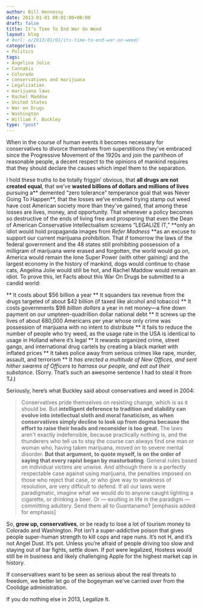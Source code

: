 ```yaml
---
author: Bill Hennessy
date: 2013-01-01 08:02:00+00:00
draft: false
title: It’s Time To End War On Weed
layout: blog
# #url: e/2013/01/01/its-time-to-end-war-on-weed/
categories:
- Politics
tags:
- Angelina Jolie
- Cannabis
- Colorado
- conservatives and marijuana
- Legalization
- marijuana laws
- Rachel Maddow
- United States
- War on Drugs
- Washington
- William F. Buckley
type: "post"
---
```


When in the course of human events it becomes necessary for conservatives to divorce themselves from superstitions they’ve embraced since the Progressive Movement of the 1920s and join the pantheon of reasonable people, a decent respect to the opinions of mankind requires that they should declare the causes which impel them to the separation.

I hold these truths to be totally friggin’ obvious, that **all drugs are not created equal**, that we’ve **wasted billions of dollars and millions of lives** pursuing a** demented “zero tolerance” temperance goal that was Never Going To Happen**, that the losses we’ve endured trying stamp out weed have cost American society more than they've gained, that among these losses are lives, money, and opportunity. That whenever a policy becomes so destructive of the ends of living free and prospering that even the Dean of American Conservative Intellectualism screams “LEGALIZE IT,” **only an idiot would hold propaganda images from _Refer Madness_ **as an excuse to support our current marijuana prohibition. That if tomorrow the laws of the federal government and the 48 states still prohibiting possession of a milligram of marijuana were erased and forgotten, the world would go on, America would remain the lone Super Power (with other gaining) and the largest economy in the history of mankind, dogs would continue to chase cats, Angelina Jolie would still be hot, and Rachel Maddow would remain an idiot. To prove this, let Facts about this War On Drugs be submitted to a candid world:




** It costs about $56 billion a year
** It squanders tax revenue from the drugs targeted of about $42 billion (if taxed like alcohol and tobacco)
** It costs governments $98 _billion dollars_ a year in net money—a fine down payment on our umpteen-quadrillion dollar national debt
** It screws up the lives of about 680,000 Americans per year whose only crime was possession of marijuana with no intent to distribute
** It fails to reduce the number of people who try weed, as the usage rate in the USA is identical to usage in Holland where it’s legal
** It rewards organized crime, street gangs, and international drug cartels by creating a black market with inflated prices
** It takes police away from serious crimes like rape, murder, assault, and terrorism
** It _has erected a multitude of New Offices, and sent hither swarms of Officers to harrass our people, and eat out their substance_. (Sorry. That’s such an awesome sentence I had to steal it from TJ.)


Seriously, here’s what Buckley said about conservatives and weed in 2004:



> Conservatives pride themselves on resisting change, which is as it should be. But **intelligent deference to tradition and stability can evolve into intellectual sloth and moral fanaticism, as when conservatives simply decline to look up from dogma because the effort to raise their heads and reconsider is too great**. The laws aren't exactly indefensible, because practically nothing is, and the thunderers who tell us to stay the course can always find one man or woman who, having taken marijuana, moved on to severe mental disorder. **But that argument, to quote myself, is on the order of saying that every rapist began by masturbating**. General rules based on individual victims are unwise. And although there is a perfectly respectable case against using marijuana, the penalties imposed on those who reject that case, or who give way to weakness of resolution, are very difficult to defend. If all our laws were paradigmatic, imagine what we would do to anyone caught lighting a cigarette, or drinking a beer. Or — exulting in life in the paradigm — committing adultery. Send them all to Guantanamo? [emphasis added for emphasis]



So, **grow up, conservatives**, or be ready to lose a lot of tourism money to Colorado and Washington. Pot isn’t a super-addictive poison that gives people super-human strength to kill cops and rape nuns. It’s not H, and it’s not Angel Dust. It’s pot. Unless you’re afraid of people driving too slow and staying out of bar fights, settle down. If pot were legalized, Hostess would still be in business and likely challenging Apple for the highest market cap in history.

If conservatives want to be seen as serious about the real threats to freedom, we better let go of the bogeyman we’ve carried over from the Coolidge administration.

If you do nothing else in 2013, Legalize It.
